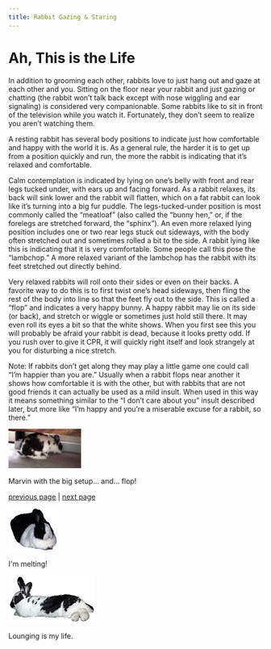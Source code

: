 ```yaml
---
title: Rabbit Gazing & Staring
---
```


# Ah, This is the Life

In addition to grooming each other, rabbits love to just hang out and gaze at each other and you. Sitting on the floor near your rabbit and just gazing or chatting (the rabbit won’t talk back except with nose wiggling and ear signaling) is considered very companionable. Some rabbits like to sit in front of the television while you watch it. Fortunately, they don’t seem to realize you aren’t watching them.

A resting rabbit has several body positions to indicate just how comfortable and happy with the world it is. As a general rule, the harder it is to get up from a position quickly and run, the more the rabbit is indicating that it’s relaxed and comfortable.

Calm contemplation is indicated by lying on one’s belly with front and rear legs tucked under, with ears up and facing forward. As a rabbit relaxes, its back will sink lower and the rabbit will flatten, which on a fat rabbit can look like it’s turning into a big fur puddle. The legs-tucked-under position is most commonly called the “meatloaf” (also called the “bunny hen,” or, if the forelegs are stretched forward, the “sphinx”). An even more relaxed lying position includes one or two rear legs stuck out sideways, with the body often stretched out and sometimes rolled a bit to the side. A rabbit lying like this is indicating that it is very comfortable. Some people call this pose the “lambchop.” A more relaxed variant of the lambchop has the rabbit with its feet stretched out directly behind.

Very relaxed rabbits will roll onto their sides or even on their backs. A favorite way to do this is to first twist one’s head sideways, then fling the rest of the body into line so that the feet fly out to the side. This is called a “flop” and indicates a very happy bunny. A happy rabbit may lie on its side (or back), and stretch or wiggle or sometimes just hold still there. It may even roll its eyes a bit so that the white shows. When you first see this you will probably be afraid your rabbit is dead, because it looks pretty odd. If you rush over to give it CPR, it will quickly right itself and look strangely at you for disturbing a nice stretch.

Note: If rabbits don’t get along they may play a little game one could call “I’m happier than you are.” Usually when a rabbit flops near another it shows how comfortable it is with the other, but with rabbits that are not good friends it can actually be used as a mild insult. When used in this way it means something similar to the “I don’t care about you” insult described later, but more like “I’m happy and you’re a miserable excuse for a rabbit, so there.”

![Marvin flopping.](./images/flop1_movie.gif)

Marvin with the big setup… and… flop!

[previous page](./yeah-baby-i-like-it-like-that.md "Yeah Baby, I Like It Like That") | [next page](./follow-my-nose.md "Follow My Nose")

![Betsy relaxed.](./images/meatloaf1.gif)

I'm melting!

![Marvin relaxing.](./images/lambchop1.gif)

Lounging is my life.
